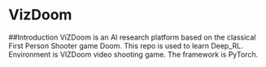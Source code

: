 # VizDoom
##Introduction
ViZDoom is an AI research platform based on the classical First Person Shooter game Doom. This repo is used to learn Deep_RL. Environment is VIZDoom video shooting game. The framework is PyTorch. 
